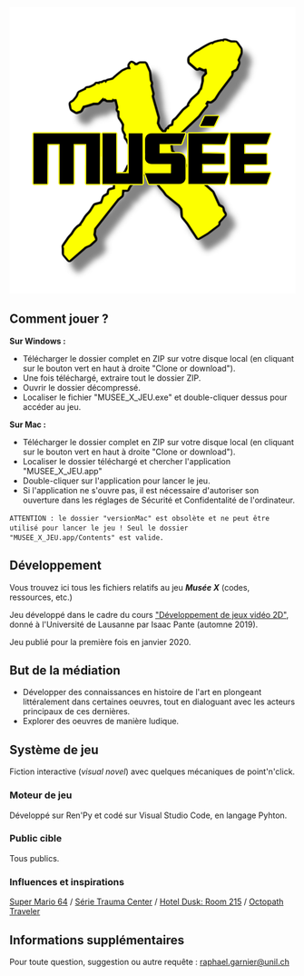 ![Image description](versionWindows/game/images/MuseeXlogo.png)
## Comment jouer ?
**Sur Windows :**
- Télécharger le dossier complet en ZIP sur votre disque local (en cliquant sur le bouton vert en haut à droite "Clone or download").
- Une fois téléchargé, extraire tout le dossier ZIP.
- Ouvrir le dossier décompressé.
- Localiser le fichier "MUSEE_X_JEU.exe" et double-cliquer dessus pour accéder au jeu.

**Sur Mac :**
- Télécharger le dossier complet en ZIP sur votre disque local (en cliquant sur le bouton vert en haut à droite "Clone or download").
- Localiser le dossier téléchargé et chercher l'application "MUSEE_X_JEU.app"
- Double-cliquer sur l'application pour lancer le jeu.
- Si l'application ne s'ouvre pas, il est nécessaire d'autoriser son ouverture dans les réglages de Sécurité et Confidentalité de l'ordinateur.

`ATTENTION : le dossier "versionMac" est obsolète et ne peut être utilisé pour lancer le jeu ! Seul le dossier "MUSEE_X_JEU.app/Contents" est valide.`

## Développement
Vous trouvez ici tous les fichiers relatifs au jeu ***Musée X*** (codes, ressources, etc.)

Jeu développé dans le cadre du cours ["Développement de jeux vidéo 2D"](https://github.com/ipante/ressources_cours_jeux_video_2D), donné à l'Université de Lausanne par Isaac Pante
(automne 2019).

Jeu publié pour la première fois en janvier 2020.

## But de la médiation
- Développer des connaissances en histoire de l'art en plongeant littéralement dans certaines oeuvres, tout en dialoguant avec les acteurs principaux de ces dernières.
- Explorer des oeuvres de manière ludique.

## Système de jeu
Fiction interactive (*visual novel*) avec quelques mécaniques de point'n'click.
### Moteur de jeu
Développé sur Ren'Py et codé sur Visual Studio Code, en langage Pyhton.
### Public cible
Tous publics.
### Influences et inspirations
[Super Mario 64](https://fr.wikipedia.org/wiki/Super_Mario_64) / [Série Trauma Center](https://en.wikipedia.org/wiki/Trauma_Center_(video_game_series)) / [Hotel Dusk: Room 215](https://www.nintendo.ch/fr/Jeux/Nintendo-DS/Hotel-Dusk-Room-215-271089.html#Galerie_m_dia) / [Octopath Traveler](https://www.nintendo.ch/fr/Jeux/Nintendo-Switch/OCTOPATH-TRAVELER-1275922.html#)

## Informations supplémentaires
Pour toute question, suggestion ou autre requête : raphael.garnier@unil.ch
